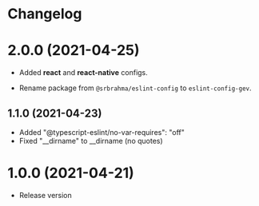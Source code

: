 # Changelog


# 2.0.0 (2021-04-25)

* Added **react** and **react-native** configs.

* Rename package from `@srbrahma/eslint-config` to `eslint-config-gev`.

## 1.1.0 (2021-04-23)

* Added "@typescript-eslint/no-var-requires": "off"
* Fixed "__dirname" to __dirname (no quotes)

# 1.0.0 (2021-04-21)

* Release version